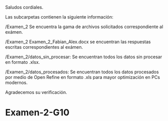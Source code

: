 Saludos cordiales.

Las subcarpetas contienen la siguiente información:

/Examen_2 Se encuentra la gama de archivos solicitados correspondiente al exámen.

/Examen_2 Examen_2_Fabian_Alex.docx se encuentran las respuestas escritas correspondientes al exámen.

/Examen_2/datos_sin_procesar: Se encuentran todos los datos sin procesar en formato .xlsx.

/Examen_2/datos_procesados: Se encuentran todos los datos procesados por medio de Open Refine en formato .xls para mayor optimización en PCs modernos.

Agradecemos su verificación.

# Examen-2-G10
